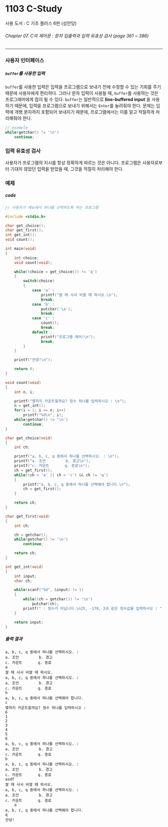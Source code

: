 # 1103 C-Study
사용 도서 : C 기초 플러스 6판 (성안당)

###### Chapter 07. C의 제어문 : 문자 입출력과 입력 유효성 검사 (page 361 ~ 386)
<hr>

### 사용자 인터페이스

##### `buffer`를 사용한 입력

`buffer`를 사용한 입력은 입력을 프로그램으로 보내기 전에 수정할 수 있는 기회를 주기 때문에 사용자에게 편리하다. 그러나 문자 입력이 사용될 때, `buffer`를 사용하는 것은 프로그래머에게 짐이 될 수 있다. `buffer`는 일반적으로 __line-buffered input__ 을 사용하기 때문에, 입력을 프로그램으로 보내기 위해서는 `Enter`를 눌려줘야 한다. 문제는 입력에 개행 문자까지 포함되어 보내지기 때문에, 프로그램에서는 이를 알고 적절하게 처리해줘야 한다.

```c
// example
while(getchar() != '\n')
    continue;
```

### 입력 유효성 검사

사용자가 프로그램의 지시를 항상 정확하게 따르는 것은 아니다. 프로그램은 사용자로부터 기대치 않았던 입력을 받았을 때, 그것을 적절히 처리해야 한다.

### 예제

##### code

```c
// 사용자가 메뉴에서 하나를 선택하도록 하는 프로그램

#include <stdio.h>

char get_choice();
char get_first();
int get_int();
void count();

int main(void)
{
    int choice;
    void count(void);

    while((choice = get_choice()) != 'q')
    {
        switch(choice)
        {
            case 'a' :
                printf("쌀 때 사서 비쌀 때 파시오.\n");
                break;
            case 'b' : 
                putchar('\a');
                break;
            case 'c' :
                count();
                break;
            default : 
                printf("프로그램 에러!\n");
                break;
        }
    }

    printf("안녕!\n");

    return 0;
}

void count(void)
{
    int n, i;

    printf("몇까지 카운트할까요? 정수 하나를 입력하시오 : \n");
    n = get_int();
    for(i = 1; i <= n; i++)
        printf("%d\n", i);
    while(getchar() != '\n')
        continue;
}

char get_choice(void)
{
    int ch;

    printf("a, b, c, q 중에서 하나를 선택하시오. : \n");
    printf("a. 조언         b. 경고\n");
    printf("c. 카운트       q. 종료\n");
    ch = get_first();
    while((ch < 'a' || ch > 'c') && ch != 'q')
    {
        printf("a, b, c, q 중에서 하나를 선택해야 합니다.\n");
        ch = get_first();
    }

    return ch;
}

char get_first(void)
{
    int ch;

    ch = getchar();
    while(getchar() != '\n')
        continue;

    return ch;
}

int get_int(void)
{
    int input;
    char ch;

    while(scanf("%d", &input) != 1)
    {
        while((ch = getchar()) != '\n')
            putchar(ch);
        printf(" : 정수가 아닙니다.\n25, -178, 3과 같은 정수값을 입력하시오 : ");
    }

    return input;
}
```

##### 출력 결과

```
a, b, c, q 중에서 하나를 선택하시오. : 
a. 조언         b. 경고
c. 카운트       q. 종료
a
쌀 때 사서 비쌀 때 파시오.
a, b, c, q 중에서 하나를 선택하시오. :
a. 조언         b. 경고
c. 카운트       q. 종료
h
a, b, c, q 중에서 하나를 선택해야 합니다.
c
몇까지 카운트할까요? 정수 하나를 입력하시오 : 
6
1
2
3
4
5
6
a, b, c, q 중에서 하나를 선택하시오. : 
a. 조언         b. 경고
c. 카운트       q. 종료
b
a, b, c, q 중에서 하나를 선택하시오. : 
a. 조언         b. 경고
c. 카운트       q. 종료
asdf
쌀 때 사서 비쌀 때 파시오.
a, b, c, q 중에서 하나를 선택하시오. :
a. 조언         b. 경고
c. 카운트       q. 종료
    a
a, b, c, q 중에서 하나를 선택해야 합니다.
q
안녕!
```